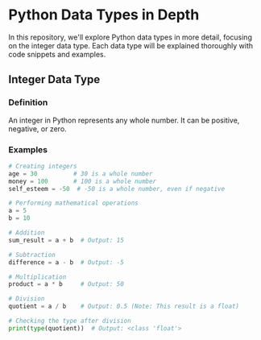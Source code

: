 # Python Data Types in Depth

In this repository, we'll explore Python data types in more detail, focusing on the integer data type. Each data type will be explained thoroughly with code snippets and examples.

## Integer Data Type

### Definition

An integer in Python represents any whole number. It can be positive, negative, or zero.

### Examples

```python
# Creating integers
age = 30          # 30 is a whole number
money = 100       # 100 is a whole number
self_esteem = -50  # -50 is a whole number, even if negative

# Performing mathematical operations
a = 5
b = 10

# Addition
sum_result = a + b  # Output: 15

# Subtraction
difference = a - b  # Output: -5

# Multiplication
product = a * b     # Output: 50

# Division
quotient = a / b    # Output: 0.5 (Note: This result is a float)

# Checking the type after division
print(type(quotient))  # Output: <class 'float'>
```
